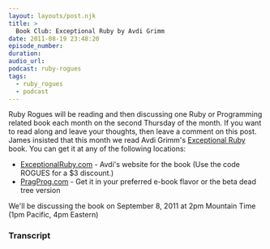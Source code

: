 ```yaml
---
layout: layouts/post.njk
title: >
  Book Club: Exceptional Ruby by Avdi Grimm
date: 2011-08-19 23:48:20
episode_number:
duration:
audio_url:
podcast: ruby-rogues
tags:
  - ruby_rogues
  - podcast
---
```


Ruby Rogues will be reading and then discussing one Ruby or Programming related book each month on the second Thursday of the month. If you want to read along and leave your thoughts, then leave a comment on this post. James insisted that this month we read Avdi Grimm's [Exceptional Ruby](https://exceptionalruby.com/) book. You can get it at any of the following locations:

- [ExceptionalRuby.com](https://exceptionalruby.com/) - Avdi's website for the book (Use the code ROGUES for a \$3 discount.)
- [PragProg.com](https://pragprog.com/book/ager/exceptional-ruby) - Get it in your preferred e-book flavor or the beta dead tree version

We'll be discussing the book on September 8, 2011 at 2pm Mountain Time (1pm Pacific, 4pm Eastern)

### Transcript

